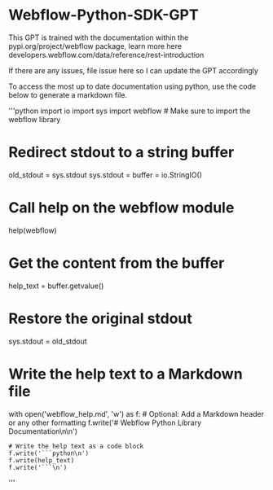# Webflow-Python-SDK-GPT
This GPT is trained with the documentation within the pypi.org/project/webflow package, learn more here developers.webflow.com/data/reference/rest-introduction


If there are any issues, file issue here so I can update the GPT accordingly

To access the most up to date documentation using python, use the code below to generate a markdown file.

'''python
import io
import sys
import webflow  # Make sure to import the webflow library

# Redirect stdout to a string buffer
old_stdout = sys.stdout
sys.stdout = buffer = io.StringIO()

# Call help on the webflow module
help(webflow)

# Get the content from the buffer
help_text = buffer.getvalue()

# Restore the original stdout
sys.stdout = old_stdout

# Write the help text to a Markdown file
with open('webflow_help.md', 'w') as f:
    # Optional: Add a Markdown header or any other formatting
    f.write('# Webflow Python Library Documentation\n\n')
    
    # Write the help text as a code block
    f.write('```python\n')
    f.write(help_text)
    f.write('```\n')

'''
